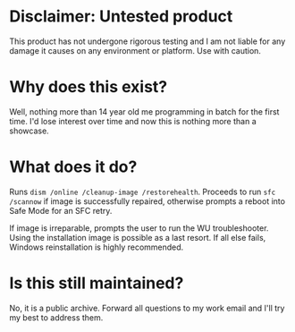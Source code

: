 # Disclaimer: Untested product

This product has not undergone rigorous testing and I am not liable for any damage it causes on any environment or platform. Use with caution.

# Why does this exist?

Well, nothing more than 14 year old me programming in batch for the first time. I'd lose interest over time and now this is nothing more than a showcase.

# What does it do? 

Runs `dism /online /cleanup-image /restorehealth`. Proceeds to run `sfc /scannow` if image is successfully repaired, otherwise prompts a reboot into Safe Mode for an SFC retry.

If image is irreparable, prompts the user to run the WU troubleshooter. Using the installation image is possible as a last resort. If all else fails, Windows reinstallation is highly recommended.

# Is this still maintained?

No, it is a public archive. Forward all questions to my work email and I'll try my best to address them.
